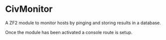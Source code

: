 CivMonitor
==========

A ZF2 module to monitor hosts by pinging and storing results in a database.

Once the module has been activated a console route is setup.

